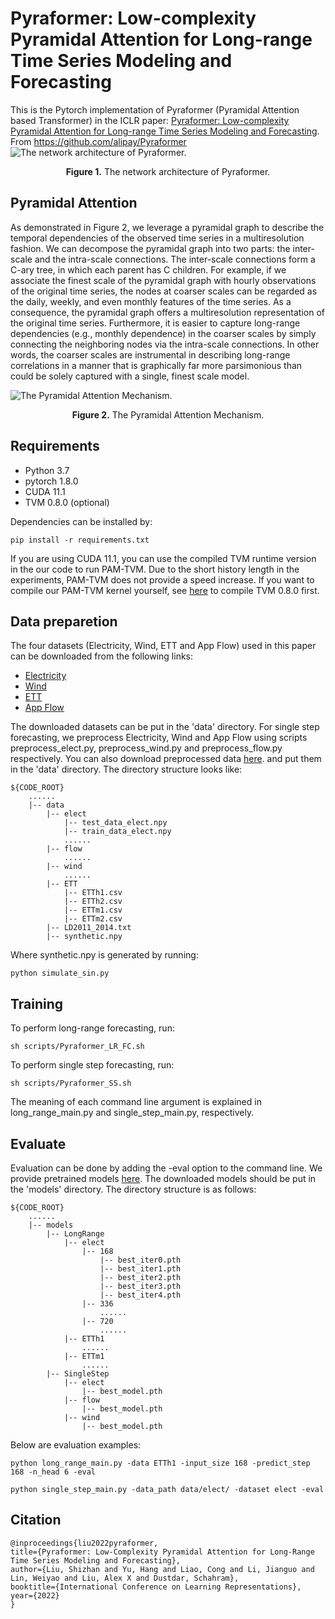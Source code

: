 # Pyraformer: Low-complexity Pyramidal Attention for Long-range Time Series Modeling and Forecasting
This is the Pytorch implementation of Pyraformer (Pyramidal Attention based Transformer) in the ICLR paper: [Pyraformer: Low-complexity Pyramidal Attention for Long-range Time Series Modeling and Forecasting](https://openreview.net/pdf?id=0EXmFzUn5I).
From https://github.com/alipay/Pyraformer
![The network architecture of Pyraformer.](./img/Figure_1.png)
<center><b>Figure 1.</b> The network architecture of Pyraformer.</center>

## Pyramidal Attention
As demonstrated in Figure 2, we leverage a pyramidal graph to describe the temporal dependencies of the observed time series in a multiresolution fashion. We can decompose the pyramidal graph into two parts: the inter-scale and the intra-scale connections. The inter-scale connections form a C-ary tree, in which each parent has C children. For example, if we associate the finest scale of the pyramidal graph with hourly observations of the original time series, the nodes at coarser scales can be regarded as the daily, weekly, and even monthly features of the time series. As a consequence, the pyramidal graph offers a multiresolution representation of the original time series. Furthermore, it is easier to capture long-range dependencies (e.g., monthly dependence) in the coarser scales by simply connecting the neighboring nodes via the intra-scale connections. In other words, the coarser scales are instrumental in describing long-range correlations in a manner that is graphically far more parsimonious than could be solely captured with a single, finest scale model.


![The Pyramidal Attention Mechanism.](./img/Figure_2.png#center)
<center><b>Figure 2.</b> The Pyramidal Attention Mechanism.</center>

## Requirements
* Python 3.7
* pytorch 1.8.0
* CUDA 11.1
* TVM 0.8.0 (optional)

Dependencies can be installed by:

    pip install -r requirements.txt

If you are using CUDA 11.1, you can use the compiled TVM runtime version in the our code to run PAM-TVM. Due to the short history length in the experiments, PAM-TVM does not provide a speed increase. If you want to compile our PAM-TVM kernel yourself, see [here](https://tvm.apache.org/docs/install/index.html) to compile TVM 0.8.0 first.

## Data preparetion
The four datasets (Electricity, Wind, ETT and App Flow) used in this paper can be downloaded from the following links:
* [Electricity](https://archive.ics.uci.edu/ml/datasets/ElectricityLoadDiagrams20112014)
* [Wind](https://www.kaggle.com/sohier/30-years-of-european-wind-generation)
* [ETT](https://github.com/zhouhaoyi/ETDataset)
* [App Flow](https://github.com/alipay/Pyraformer/blob/master/data/app_zone_rpc_hour_encrypted.zip)

The downloaded datasets can be put in the 'data' directory. For single step forecasting, we preprocess Electricity, Wind and App Flow using scripts preprocess_elect.py, preprocess_wind.py and preprocess_flow.py respectively. You can also download preprocessed data [here](https://drive.google.com/drive/folders/1-b9tR6Tgmx48smPMetzAhVSV7-95im3X?usp=sharing). and put them in the 'data' directory. The directory structure looks like:

    ${CODE_ROOT}
        ......
        |-- data
            |-- elect
                |-- test_data_elect.npy
                |-- train_data_elect.npy
                ......
            |-- flow
                ......
            |-- wind
                ......
            |-- ETT
                |-- ETTh1.csv
                |-- ETTh2.csv
                |-- ETTm1.csv
                |-- ETTm2.csv
            |-- LD2011_2014.txt
            |-- synthetic.npy

Where synthetic.npy is generated by running:

    python simulate_sin.py

## Training
To perform long-range forecasting, run:

    sh scripts/Pyraformer_LR_FC.sh

To perform single step forecasting, run:

    sh scripts/Pyraformer_SS.sh

The meaning of each command line argument is explained in long_range_main.py and single_step_main.py, respectively.

## Evaluate
Evaluation can be done by adding the -eval option to the command line.  We provide pretrained models [here](https://drive.google.com/drive/folders/15av5ZhHG8tbX8HuxZNNDGBybdnuxzA83?usp=sharing). The downloaded models should be put in the 'models' directory. The directory structure is as follows:

    ${CODE_ROOT}
        ......
        |-- models
            |-- LongRange
                |-- elect
                    |-- 168
                        |-- best_iter0.pth
                        |-- best_iter1.pth
                        |-- best_iter2.pth
                        |-- best_iter3.pth
                        |-- best_iter4.pth
                    |-- 336
                        ......
                    |-- 720
                        ......
                |-- ETTh1
                    ......
                |-- ETTm1
                    ......
            |-- SingleStep
                |-- elect
                    |-- best_model.pth
                |-- flow
                    |-- best_model.pth
                |-- wind
                    |-- best_model.pth

Below are evaluation examples:

    python long_range_main.py -data ETTh1 -input_size 168 -predict_step 168 -n_head 6 -eval
    
    python single_step_main.py -data_path data/elect/ -dataset elect -eval

## Citation

    @inproceedings{liu2022pyraformer,
    title={Pyraformer: Low-Complexity Pyramidal Attention for Long-Range Time Series Modeling and Forecasting},
    author={Liu, Shizhan and Yu, Hang and Liao, Cong and Li, Jianguo and Lin, Weiyao and Liu, Alex X and Dustdar, Schahram},
    booktitle={International Conference on Learning Representations},
    year={2022}
    }
